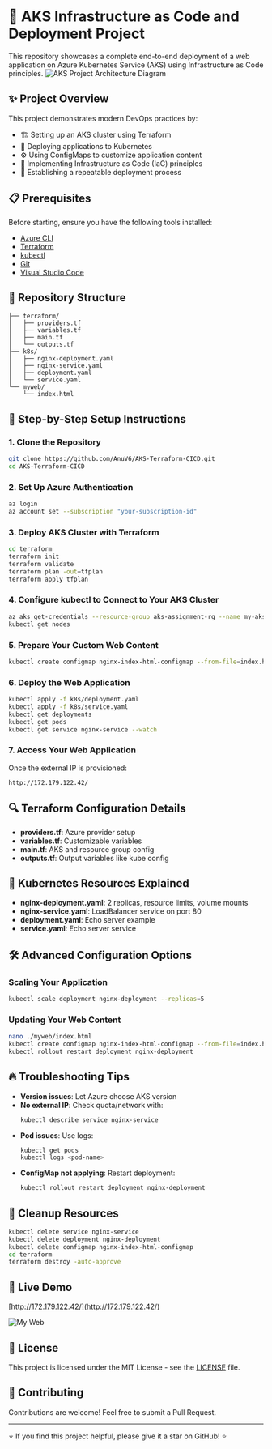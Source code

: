 # 🚀 AKS Infrastructure as Code and Deployment Project

This repository showcases a complete end-to-end deployment of a web application on Azure Kubernetes Service (AKS) using Infrastructure as Code principles.
![AKS Project Architecture Diagram](https://github.com/user-attachments/assets/dcbe7b23-3d67-4606-9af9-813dc74095d3)

## ✨ Project Overview

This project demonstrates modern DevOps practices by:
- 🏗️ Setting up an AKS cluster using Terraform
- 🚢 Deploying applications to Kubernetes
- ⚙️ Using ConfigMaps to customize application content
- 📝 Implementing Infrastructure as Code (IaC) principles
- 🔄 Establishing a repeatable deployment process

## 📋 Prerequisites

Before starting, ensure you have the following tools installed:

- [Azure CLI](https://docs.microsoft.com/en-us/cli/azure/install-azure-cli)
- [Terraform](https://www.terraform.io/downloads.html)
- [kubectl](https://kubernetes.io/docs/tasks/tools/)
- [Git](https://git-scm.com/downloads)
- [Visual Studio Code](https://code.visualstudio.com/)

## 📂 Repository Structure

```
├── terraform/
│   ├── providers.tf
│   ├── variables.tf
│   ├── main.tf
│   └── outputs.tf
├── k8s/
│   ├── nginx-deployment.yaml
│   ├── nginx-service.yaml
│   ├── deployment.yaml
│   └── service.yaml
└── myweb/
    └── index.html
```

## 🔧 Step-by-Step Setup Instructions

### 1. Clone the Repository

```bash
git clone https://github.com/AnuV6/AKS-Terraform-CICD.git
cd AKS-Terraform-CICD
```

### 2. Set Up Azure Authentication

```bash
az login
az account set --subscription "your-subscription-id"
```

### 3. Deploy AKS Cluster with Terraform

```bash
cd terraform
terraform init
terraform validate
terraform plan -out=tfplan
terraform apply tfplan
```

### 4. Configure kubectl to Connect to Your AKS Cluster

```bash
az aks get-credentials --resource-group aks-assignment-rg --name my-aks-cluster
kubectl get nodes
```

### 5. Prepare Your Custom Web Content

```bash
kubectl create configmap nginx-index-html-configmap --from-file=index.html=./myweb/index.html
```

### 6. Deploy the Web Application

```bash
kubectl apply -f k8s/deployment.yaml
kubectl apply -f k8s/service.yaml
kubectl get deployments
kubectl get pods
kubectl get service nginx-service --watch
```

### 7. Access Your Web Application

Once the external IP is provisioned:

```
http://172.179.122.42/
```

## 🔍 Terraform Configuration Details

- **providers.tf**: Azure provider setup
- **variables.tf**: Customizable variables
- **main.tf**: AKS and resource group config
- **outputs.tf**: Output variables like kube config

## 🧩 Kubernetes Resources Explained

- **nginx-deployment.yaml**: 2 replicas, resource limits, volume mounts
- **nginx-service.yaml**: LoadBalancer service on port 80
- **deployment.yaml**: Echo server example
- **service.yaml**: Echo server service

## 🛠️ Advanced Configuration Options

### Scaling Your Application

```bash
kubectl scale deployment nginx-deployment --replicas=5
```

### Updating Your Web Content

```bash
nano ./myweb/index.html
kubectl create configmap nginx-index-html-configmap --from-file=index.html=./myweb/index.html -o yaml --dry-run=client | kubectl apply -f -
kubectl rollout restart deployment nginx-deployment
```

## 🔥 Troubleshooting Tips

- **Version issues**: Let Azure choose AKS version
- **No external IP**: Check quota/network with:
  ```bash
  kubectl describe service nginx-service
  ```
- **Pod issues**: Use logs:
  ```bash
  kubectl get pods
  kubectl logs <pod-name>
  ```
- **ConfigMap not applying**: Restart deployment:
  ```bash
  kubectl rollout restart deployment nginx-deployment
  ```

## 🧹 Cleanup Resources

```bash
kubectl delete service nginx-service
kubectl delete deployment nginx-deployment
kubectl delete configmap nginx-index-html-configmap
cd terraform
terraform destroy -auto-approve
```

## 🚀 Live Demo


[http://172.179.122.42/](http://172.179.122.42/)

![My Web](https://github.com/user-attachments/assets/84ecf0f7-1af8-475b-9e1b-dbfdc9804337)

## 📜 License

This project is licensed under the MIT License - see the [LICENSE](LICENSE) file.

## 🤝 Contributing

Contributions are welcome! Feel free to submit a Pull Request.

---

⭐ If you find this project helpful, please give it a star on GitHub! ⭐
